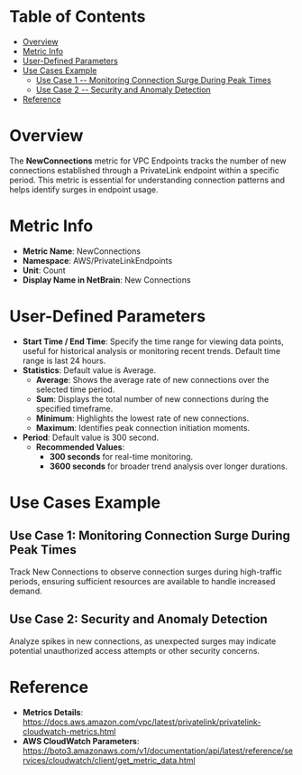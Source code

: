 # Table of Contents
- [Overview](#overview)
- [Metric Info](#metric-info)
- [User-Defined Parameters](#user-defined-parameters)
- [Use Cases Example](#example)
    - [Use Case 1 -- Monitoring Connection Surge During Peak Times](#example-1) 
    - [Use Case 2 -- Security and Anomaly Detection](#example-2)
- [Reference](#reference)

# Overview <a name="overview"></a>
The <b>NewConnections</b> metric for VPC Endpoints tracks the number of new connections established through a PrivateLink endpoint within a specific period. This metric is essential for understanding connection patterns and helps identify surges in endpoint usage.

# Metric Info <a name="metric-info"></a>
* <b>Metric Name</b>: NewConnections
* <b>Namespace</b>: AWS/PrivateLinkEndpoints
* <b>Unit</b>: Count
* <b>Display Name in NetBrain</b>: New Connections

# User-Defined Parameters <a name="user-defined-parameters"></a>
* <b>Start Time / End Time</b>: Specify the time range for viewing data points, useful for historical analysis or monitoring recent trends. Default time range is last 24 hours.
* <b>Statistics</b>: Default value is Average.
  * <b>Average</b>: Shows the average rate of new connections over the selected time period.
  * <b>Sum</b>: Displays the total number of new connections during the specified timeframe.
  * <b>Minimum</b>: Highlights the lowest rate of new connections.
  * <b>Maximum</b>: Identifies peak connection initiation moments.
* <b>Period</b>: Default value is 300 second.
  * <b>Recommended Values</b>:
    * <b>300 seconds</b> for real-time monitoring.
    * <b>3600 seconds</b> for broader trend analysis over longer durations.

# Use Cases Example <a name="example"></a>
## Use Case 1: Monitoring Connection Surge During Peak Times <a name="example-1"></a>
Track New Connections  to observe connection surges during high-traffic periods, ensuring sufficient resources are available to handle increased demand.


## Use Case 2: Security and Anomaly Detection <a name="example-2"></a>
Analyze spikes in new connections, as unexpected surges may indicate potential unauthorized access attempts or other security concerns.


# Reference <a name="reference"></a>
* <b>Metrics Details</b>: https://docs.aws.amazon.com/vpc/latest/privatelink/privatelink-cloudwatch-metrics.html
* <b>AWS CloudWatch Parameters</b>: https://boto3.amazonaws.com/v1/documentation/api/latest/reference/services/cloudwatch/client/get_metric_data.html